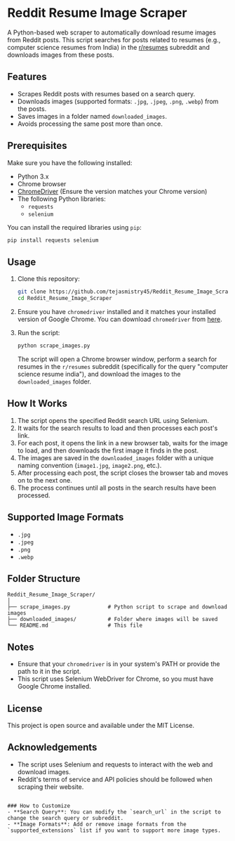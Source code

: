# Reddit Resume Image Scraper

A Python-based web scraper to automatically download resume images from Reddit posts. This script searches for posts related to resumes (e.g., computer science resumes from India) in the [r/resumes](https://www.reddit.com/r/resumes) subreddit and downloads images from these posts.

## Features
- Scrapes Reddit posts with resumes based on a search query.
- Downloads images (supported formats: `.jpg`, `.jpeg`, `.png`, `.webp`) from the posts.
- Saves images in a folder named `downloaded_images`.
- Avoids processing the same post more than once.

## Prerequisites

Make sure you have the following installed:

- Python 3.x
- Chrome browser
- [ChromeDriver](https://googlechromelabs.github.io/chrome-for-testing/) (Ensure the version matches your Chrome version)
- The following Python libraries:
  - `requests`
  - `selenium`

You can install the required libraries using `pip`:

```bash
pip install requests selenium
```

## Usage

1. Clone this repository:

    ```bash
    git clone https://github.com/tejasmistry45/Reddit_Resume_Image_Scraper.git
    cd Reddit_Resume_Image_Scraper
    ```

2. Ensure you have `chromedriver` installed and it matches your installed version of Google Chrome. You can download `chromedriver` from [here](https://googlechromelabs.github.io/chrome-for-testing/).

3. Run the script:

    ```bash
    python scrape_images.py
    ```

   The script will open a Chrome browser window, perform a search for resumes in the `r/resumes` subreddit (specifically for the query "computer science resume india"), and download the images to the `downloaded_images` folder.

## How It Works

1. The script opens the specified Reddit search URL using Selenium.
2. It waits for the search results to load and then processes each post's link.
3. For each post, it opens the link in a new browser tab, waits for the image to load, and then downloads the first image it finds in the post.
4. The images are saved in the `downloaded_images` folder with a unique naming convention (`image1.jpg`, `image2.png`, etc.).
5. After processing each post, the script closes the browser tab and moves on to the next one.
6. The process continues until all posts in the search results have been processed.

## Supported Image Formats
- `.jpg`
- `.jpeg`
- `.png`
- `.webp`

## Folder Structure

```
Reddit_Resume_Image_Scraper/
│
├── scrape_images.py            # Python script to scrape and download images
├── downloaded_images/          # Folder where images will be saved
└── README.md                   # This file
```

## Notes
- Ensure that your `chromedriver` is in your system's PATH or provide the path to it in the script.
- This script uses Selenium WebDriver for Chrome, so you must have Google Chrome installed.

## License
This project is open source and available under the MIT License.

## Acknowledgements
- The script uses Selenium and requests to interact with the web and download images.
- Reddit's terms of service and API policies should be followed when scraping their website.
```

### How to Customize
- **Search Query**: You can modify the `search_url` in the script to change the search query or subreddit.
- **Image Formats**: Add or remove image formats from the `supported_extensions` list if you want to support more image types.
